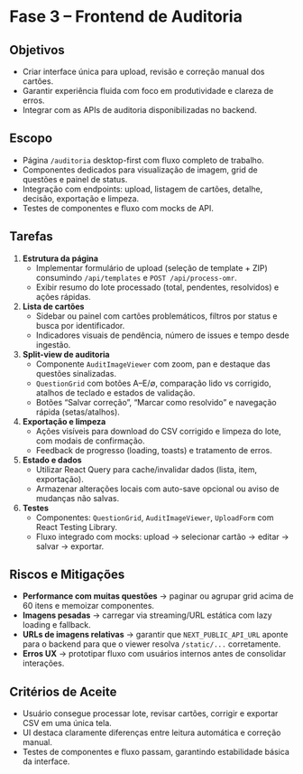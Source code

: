# Fase 3 – Frontend de Auditoria

## Objetivos
- Criar interface única para upload, revisão e correção manual dos cartões.
- Garantir experiência fluida com foco em produtividade e clareza de erros.
- Integrar com as APIs de auditoria disponibilizadas no backend.

## Escopo
- Página `/auditoria` desktop-first com fluxo completo de trabalho.
- Componentes dedicados para visualização de imagem, grid de questões e painel de status.
- Integração com endpoints: upload, listagem de cartões, detalhe, decisão, exportação e limpeza.
- Testes de componentes e fluxo com mocks de API.

## Tarefas
1. **Estrutura da página**
   - Implementar formulário de upload (seleção de template + ZIP) consumindo `/api/templates` e `POST /api/process-omr`.
   - Exibir resumo do lote processado (total, pendentes, resolvidos) e ações rápidas.
2. **Lista de cartões**
   - Sidebar ou painel com cartões problemáticos, filtros por status e busca por identificador.
   - Indicadores visuais de pendência, número de issues e tempo desde ingestão.
3. **Split-view de auditoria**
   - Componente `AuditImageViewer` com zoom, pan e destaque das questões sinalizadas.
   - `QuestionGrid` com botões A–E/∅, comparação lido vs corrigido, atalhos de teclado e estados de validação.
   - Botões “Salvar correção”, “Marcar como resolvido” e navegação rápida (setas/atalhos).
4. **Exportação e limpeza**
   - Ações visíveis para download do CSV corrigido e limpeza do lote, com modais de confirmação.
   - Feedback de progresso (loading, toasts) e tratamento de erros.
5. **Estado e dados**
   - Utilizar React Query para cache/invalidar dados (lista, item, exportação).
   - Armazenar alterações locais com auto-save opcional ou aviso de mudanças não salvas.
6. **Testes**
   - Componentes: `QuestionGrid`, `AuditImageViewer`, `UploadForm` com React Testing Library.
   - Fluxo integrado com mocks: upload → selecionar cartão → editar → salvar → exportar.

## Riscos e Mitigações
- **Performance com muitas questões** → paginar ou agrupar grid acima de 60 itens e memoizar componentes.
- **Imagens pesadas** → carregar via streaming/URL estática com lazy loading e fallback.
- **URLs de imagens relativas** → garantir que `NEXT_PUBLIC_API_URL` aponte para o backend para que o viewer resolva `/static/...` corretamente.
- **Erros UX** → prototipar fluxo com usuários internos antes de consolidar interações.

## Critérios de Aceite
- Usuário consegue processar lote, revisar cartões, corrigir e exportar CSV em uma única tela.
- UI destaca claramente diferenças entre leitura automática e correção manual.
- Testes de componentes e fluxo passam, garantindo estabilidade básica da interface.
